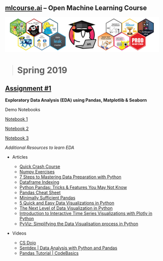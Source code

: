 
## [mlcourse.ai](https://mlcourse.ai) – Open Machine Learning Course

![ODS stickers](https://github.com/Yorko/mlcourse.ai/blob/master/img/ods_stickers.jpg)

> # Spring 2019

##  [Assignment #1](https://nbviewer.jupyter.org/github/Yorko/mlcourse.ai/blob/master/jupyter_english/assignments_spring2019/assignment1_USA_flights_EDA.ipynb) 
  **Exploratory Data Analysis (EDA) using Pandas, Matplotlib & Seaborn**
  
   Demo Notebooks
   
   [Notebook 1](https://nbviewer.jupyter.org/github/Yorko/mlcourse_open/blob/master/jupyter_english/topic01_pandas_data_analysis/topic1_pandas_data_analysis.ipynb?flush_cache=true)
   
   [Notebook 2](https://nbviewer.jupyter.org/github/Yorko/mlcourse_open/blob/master/jupyter_english/topic02_visual_data_analysis/topic2_visual_data_analysis.ipynb?flush_cache=true)
   
   [Notebook 3](https://nbviewer.jupyter.org/github/Yorko/mlcourse_open/blob/master/jupyter_english/topic02_visual_data_analysis/topic2_additional_seaborn_matplotlib_plotly.ipynb?flush_cache=true)


_Additional Resources to learn EDA_
* Articles
  * [Quick Crash Course](http://cs231n.github.io/python-numpy-tutorial/)
  * [Numpy Exercises](https://www.machinelearningplus.com/python/101-numpy-exercises-python/)
  * [7 Steps to Mastering Data Preparation with Python](https://www.kdnuggets.com/2017/06/7-steps-mastering-data-preparation-python.html)
  * [Dataframe Indexing](https://brohrer.github.io/dataframe_indexing.html)
  * [Python Pandas: Tricks & Features You May Not Know](https://realpython.com/python-pandas-tricks/)
  * [Pandas Cheat Sheet](https://www.kdnuggets.com/2017/01/pandas-cheat-sheet.html)
  * [Minimally Sufficient Pandas](https://medium.com/dunder-data/minimally-sufficient-pandas-a8e67f2a2428)
  * [5 Quick and Easy Data Visualizations in Python ](https://towardsdatascience.com/5-quick-and-easy-data-visualizations-in-python-with-code-a2284bae952f)
  * [The Next Level of Data Visualization in Python](https://towardsdatascience.com/the-next-level-of-data-visualization-in-python-dd6e99039d5e)
  * [Introduction to Interactive Time Series Visualizations with Plotly in Python](https://towardsdatascience.com/introduction-to-interactive-time-series-visualizations-with-plotly-in-python-d3219eb7a7af)
  * [PyViz: Simplifying the Data Visualisation process in Python](https://towardsdatascience.com/pyviz-simplifying-the-data-visualisation-process-in-python-1b6d2cb728f1)
  
* Videos
  * [CS Dojo](https://www.youtube.com/watch?v=a9UrKTVEeZA)
  * [Sentdex | Data Analysis with Python and Pandas](https://www.youtube.com/watch?v=Iqjy9UqKKuo&list=PLQVvvaa0QuDc-3szzjeP6N6b0aDrrKyL-)
  * [Pandas Tutorial | CodeBasics](https://www.youtube.com/watch?v=CmorAWRsCAw&list=PLeo1K3hjS3uuASpe-1LjfG5f14Bnozjwy)
 
